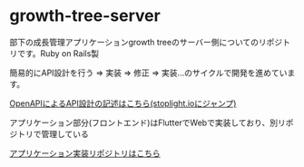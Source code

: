 # growth-tree-server
部下の成長管理アプリケーションgrowth treeのサーバー側についてのリポジトリです。Ruby on Rails製

簡易的にAPI設計を行う => 実装 => 修正 => 実装…のサイクルで開発を進めています。

[OpenAPIによるAPI設計の記述はこちら(stoplight.ioにジャンプ)](https://yoshi1011.stoplight.io/docs/growth-tree/YXBpOjU2MDMyNTkz-growth-tree-api)


アプリケーション部分(フロントエンド)はFlutterでWebで実装しており、別リポジトリで管理している

[アプリケーション実装リポジトリはこちら](https://github.com/yoshi1011/growth_tree_app)
